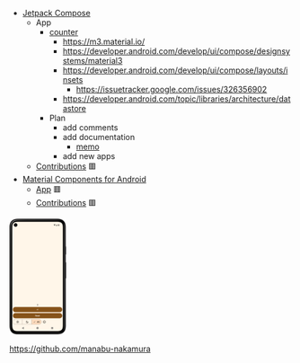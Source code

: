 - [Jetpack Compose](https://developer.android.com/compose)
  - App
    - [counter](counter)
      - https://m3.material.io/
      - https://developer.android.com/develop/ui/compose/designsystems/material3
      - https://developer.android.com/develop/ui/compose/layouts/insets
        - https://issuetracker.google.com/issues/326356902
      - https://developer.android.com/topic/libraries/architecture/datastore
    - Plan
      - add comments
      - add documentation
        - [memo](https://github.com/manabu-nakamura/appc/wiki/memo)
      - add new apps
  - [Contributions](https://github.com/android/compose-samples/issues?q=author%3Amanabu-nakamura) 🟥
- [Material Components for Android](https://github.com/material-components/material-components-android/)
  - [App](https://github.com/manabu-nakamura/app) 🟥
  - [Contributions](https://github.com/material-components/material-components-android/issues?q=author%3Amanabu-nakamura) 🟥

<img src="docs/s1.png" width="20%">

https://github.com/manabu-nakamura